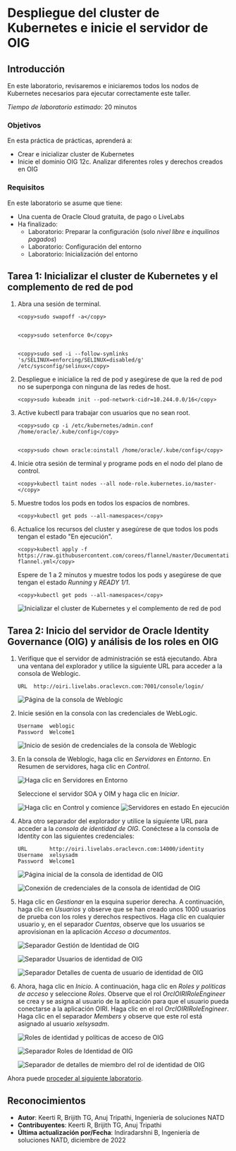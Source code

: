 # Despliegue del cluster de Kubernetes e inicie el servidor de OIG

## Introducción

En este laboratorio, revisaremos e iniciaremos todos los nodos de Kubernetes necesarios para ejecutar correctamente este taller.

_Tiempo de laboratorio estimado_: 20 minutos

### Objetivos

En esta práctica de prácticas, aprenderá a:

*   Crear e inicializar cluster de Kubernetes
*   Inicie el dominio OIG 12c. Analizar diferentes roles y derechos creados en OIG

### Requisitos

En este laboratorio se asume que tiene:

*   Una cuenta de Oracle Cloud gratuita, de pago o LiveLabs
*   Ha finalizado:
    *   Laboratorio: Preparar la configuración (solo _nivel libre_ e _inquilinos pagados_)
    *   Laboratorio: Configuración del entorno
    *   Laboratorio: Inicialización del entorno

## Tarea 1: Inicializar el cluster de Kubernetes y el complemento de red de pod

1.  Abra una sesión de terminal.
    
        <copy>sudo swapoff -a</copy>
        
    
        <copy>sudo setenforce 0</copy>
        
    
        <copy>sudo sed -i --follow-symlinks 's/SELINUX=enforcing/SELINUX=disabled/g' /etc/sysconfig/selinux</copy>
        
2.  Despliegue e inicialice la red de pod y asegúrese de que la red de pod no se superponga con ninguna de las redes de host.
    
        <copy>sudo kubeadm init --pod-network-cidr=10.244.0.0/16</copy>
        
3.  Active kubectl para trabajar con usuarios que no sean root.
    
        <copy>sudo cp -i /etc/kubernetes/admin.conf /home/oracle/.kube/config</copy>
        
    
        <copy>sudo chown oracle:oinstall /home/oracle/.kube/config</copy>
        
4.  Inicie otra sesión de terminal y programe pods en el nodo del plano de control.
    
        <copy>kubectl taint nodes --all node-role.kubernetes.io/master-</copy>
        
5.  Muestre todos los pods en todos los espacios de nombres.
    
        <copy>kubectl get pods --all-namespaces</copy>
        
6.  Actualice los recursos del cluster y asegúrese de que todos los pods tengan el estado "En ejecución".
    
        <copy>kubectl apply -f https://raw.githubusercontent.com/coreos/flannel/master/Documentation/kube-flannel.yml</copy>
        
    
    Espere de 1 a 2 minutos y muestre todos los pods y asegúrese de que tengan el estado _Running_ y _READY 1/1_.
    
        <copy>kubectl get pods --all-namespaces</copy>
        
    
    ![Inicializar el cluster de Kubernetes y el complemento de red de pod](images/pods.png)
    

## Tarea 2: Inicio del servidor de Oracle Identity Governance (OIG) y análisis de los roles en OIG

1.  Verifique que el servidor de administración se está ejecutando. Abra una ventana del explorador y utilice la siguiente URL para acceder a la consola de Weblogic.
    
        URL  http://oiri.livelabs.oraclevcn.com:7001/console/login/
        
    
    ![Página de la consola de Weblogic](images/weblogic-console.png)
    
2.  Inicie sesión en la consola con las credenciales de WebLogic.
    
        Username  weblogic
        Password  Welcome1
        
    
    ![Inicio de sesión de credenciales de la consola de Weblogic](images/weblogic-credentials.png)
    
3.  En la consola de Weblogic, haga clic en _Servidores_ en _Entorno_. En Resumen de servidores, haga clic en _Control_.
    
    ![Haga clic en Servidores en Entorno](images/weblogic-server.png)
    
    Seleccione el servidor SOA y OIM y haga clic en _Iniciar_.
    
    ![Haga clic en Control y comience](images/control-server.png) ![Servidores en estado En ejecución](images/running-server.png)
    
4.  Abra otro separador del explorador y utilice la siguiente URL para acceder a la _consola de identidad de OIG_. Conéctese a la consola de Identity con las siguientes credenciales:
    
        URL       http://oiri.livelabs.oraclevcn.com:14000/identity
        Username  xelsysadm
        Password  Welcome1
        
    
    ![Página inicial de la consola de identidad de OIG](images/oig.png)
    
    ![Conexión de credenciales de la consola de identidad de OIG](images/oig-credentials.png)
    
5.  Haga clic en _Gestionar_ en la esquina superior derecha. A continuación, haga clic en _Usuarios_ y observe que se han creado unos 1000 usuarios de prueba con los roles y derechos respectivos. Haga clic en cualquier usuario y, en el separador _Cuentas_, observe que los usuarios se aprovisionan en la aplicación _Acceso a documentos_.
    
    ![Separador Gestión de Identidad de OIG](images/users-oig.png)
    
    ![Separador Usuarios de identidad de OIG](images/display-users-oig.png)
    
    ![Separador Detalles de cuenta de usuario de identidad de OIG](images/user-details-oig.png)
    
6.  Ahora, haga clic en _Inicio_. A continuación, haga clic en _Roles y políticas de acceso_ y seleccione _Roles_. Observe que el rol _OrclOIRIRoleEngineer_ se crea y se asigna al usuario de la aplicación para que el usuario pueda conectarse a la aplicación OIRI. Haga clic en el rol _OrclOIRIRoleEngineer_. Haga clic en el separador _Members_ y observe que este rol está asignado al usuario _xelsysadm_.
    
    ![Roles de identidad y políticas de acceso de OIG](images/roles-oig.png)
    
    ![Separador Roles de Identidad de OIG](images/display-roles-oig.png)
    
    ![Separador de detalles de miembro del rol de identidad de OIG](images/members-role-oig.png)
    

Ahora puede [proceder al siguiente laboratorio](#next).

## Reconocimientos

*   **Autor**: Keerti R, Brijith TG, Anuj Tripathi, Ingeniería de soluciones NATD
*   **Contribuyentes**: Keerti R, Brijith TG, Anuj Tripathi
*   **Última actualización por/Fecha**: Indiradarshni B, Ingeniería de soluciones NATD, diciembre de 2022